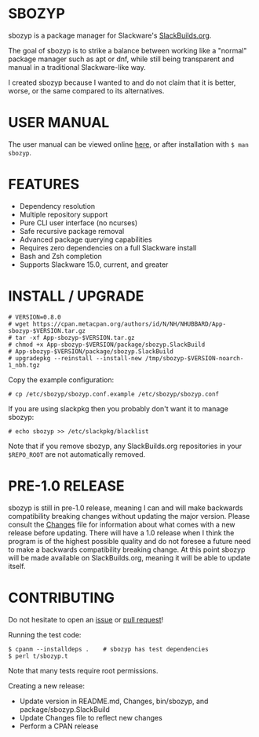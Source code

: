 # SBOZYP

sbozyp is a package manager for Slackware's [SlackBuilds.org](https://slackbuilds.org/).

The goal of sbozyp is to strike a balance between working like a "normal" package manager such as apt or dnf, while still being transparent and manual in a traditional Slackware-like way.

I created sbozyp because I wanted to and do not claim that it is better, worse, or the same compared to its alternatives.

# USER MANUAL

The user manual can be viewed online [here](https://metacpan.org/release/NHUBBARD/App-sbozyp-0.8.0/view/bin/sbozyp), or after installation with `$ man sbozyp`.

# FEATURES

* Dependency resolution
* Multiple repository support
* Pure CLI user interface (no ncurses)
* Safe recursive package removal
* Advanced package querying capabilities
* Requires zero dependencies on a full Slackware install
* Bash and Zsh completion
* Supports Slackware 15.0, current, and greater

# INSTALL / UPGRADE

```
# VERSION=0.8.0
# wget https://cpan.metacpan.org/authors/id/N/NH/NHUBBARD/App-sbozyp-$VERSION.tar.gz
# tar -xf App-sbozyp-$VERSION.tar.gz
# chmod +x App-sbozyp-$VERSION/package/sbozyp.SlackBuild
# App-sbozyp-$VERSION/package/sbozyp.SlackBuild
# upgradepkg --reinstall --install-new /tmp/sbozyp-$VERSION-noarch-1_nbh.tgz
```

Copy the example configuration:
```
# cp /etc/sbozyp/sbozyp.conf.example /etc/sbozyp/sbozyp.conf
```

If you are using slackpkg then you probably don't want it to manage sbozyp:
```
# echo sbozyp >> /etc/slackpkg/blacklist
```

Note that if you remove sbozyp, any SlackBuilds.org repositories in your `$REPO_ROOT` are not automatically removed.

# PRE-1.0 RELEASE

sbozyp is still in pre-1.0 release, meaning I can and will make backwards compatibility breaking changes without updating the major version. Please consult the [Changes](./Changes) file for information about what comes with a new release before updating. There will have a 1.0 release when I think the program is of the highest possible quality and do not foresee a future need to make a backwards compatibility breaking change. At this point sbozyp will be made available on SlackBuilds.org, meaning it will be able to update itself.

# CONTRIBUTING

Do not hesitate to open an [issue](https://github.com/NicholasBHubbard/sbozyp/issues/new) or [pull request](https://github.com/NicholasBHubbard/sbozyp/pulls)!

Running the test code:

```
$ cpanm --installdeps .    # sbozyp has test dependencies
$ perl t/sbozyp.t
```

Note that many tests require root permissions.

Creating a new release:

* Update version in README.md, Changes, bin/sbozyp, and package/sbozyp.SlackBuild
* Update Changes file to reflect new changes
* Perform a CPAN release
